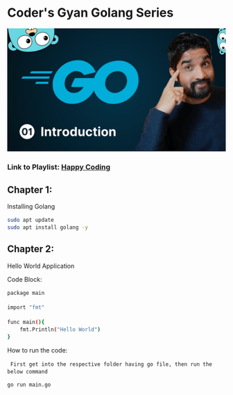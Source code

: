 # Coder's Gyan Golang Series

![Image](./image//YmGp5Uzh4ag-HD.jpg)

### Link to Playlist: [Happy Coding](https://www.youtube.com/playlist?list=PLXQpH_kZIxTWUe-Ee-DZEX5gfeoo4tHV6)


##  Chapter 1:

Installing Golang

```bash
sudo apt update
sudo apt install golang -y
```

## Chapter 2:

Hello World Application

Code Block:
```bash
package main

import "fmt"

func main(){
	fmt.Println("Hello World")
}
```

How to run the code:

``` First get into the respective folder having go file, then run the below command```

``` bash 
go run main.go
```

